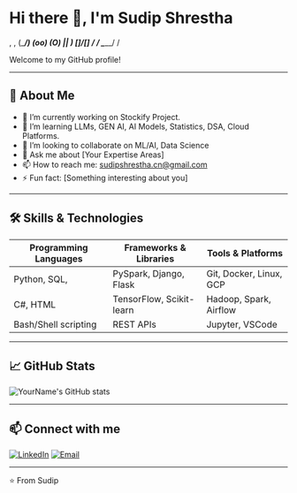 # Hi there 👋, I'm Sudip Shrestha
   ,     ,
  (\____/)
   (_oo_)
     (O)
   __||__    \)
[]/______\[] /
/ \______/ \/


Welcome to my GitHub profile!

---

## 🚀 About Me
- 🔭 I’m currently working on Stockify Project.
- 🌱 I’m learning LLMs, GEN AI, AI Models, Statistics, DSA, Cloud Platforms.
- 👯 I’m looking to collaborate on ML/AI, Data Science
- 💬 Ask me about [Your Expertise Areas]
- 📫 How to reach me: sudipshrestha.cn@gmail.com
- ⚡ Fun fact: [Something interesting about you]

---


## 🛠️ Skills & Technologies

| Programming Languages     | Frameworks & Libraries       | Tools & Platforms          |
|--------------------------|-----------------------------|---------------------------|
| Python, SQL,             | PySpark, Django, Flask       | Git, Docker, Linux, GCP    |
| C#, HTML                 | TensorFlow, Scikit-learn     | Hadoop, Spark, Airflow     |
| Bash/Shell scripting     | REST APIs                    | Jupyter, VSCode            |



---

## 📈 GitHub Stats

![YourName's GitHub stats](https://github-readme-stats.vercel.app/api?username=sudip70&show_icons=true&theme=radical)

---

## 📫 Connect with me

[![LinkedIn](https://img.shields.io/badge/LinkedIn-0077B5?style=flat-square&logo=linkedin&logoColor=white)]([https://linkedin.com/in/YourLinkedIn](https://www.linkedin.com/in/sudipshrestha-58/))   
[![Email](https://img.shields.io/badge/Email-D14836?style=flat-square&logo=gmail&logoColor=white)](mailto:sudipshrestha.cn@gmail.com)

---

⭐️ From Sudip

